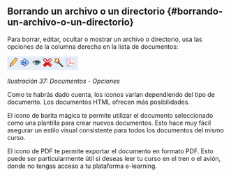 ## Borrando un archivo o un directorio {#borrando-un-archivo-o-un-directorio}

Para borrar, editar, ocultar o mostrar un archivo o directorio, usa las opciones de la columna derecha en la lista de documentos:

![](../assets/images45.png)

*Ilustración 37: Documentos - Opciones*

Como te habrás dado cuenta, los iconos varían dependiendo del tipo de documento. Los documentos HTML ofrecen más posibilidades.

El icono de barita mágica te permite utilizar el documento seleccionado como una plantilla para crear nuevos documentos. Esto hace muy fácil asegurar un estilo visual consistente para todos los documentos del mismo curso.

El icono de PDF te permite exportar el documento en formato PDF. Esto puede ser particularmente útil si deseas leer tu curso en el tren o el avión, donde no tengas acceso a tu plataforma e-learning.